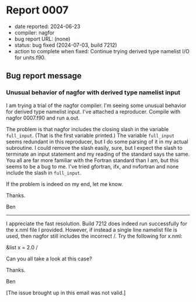 # Report 0007

- date reported: 2024-06-23
- compiler: nagfor
- bug report URL: (none)
- status: bug fixed (2024-07-03, build 7212)
- action to complete when fixed: Continue trying derived type namelist I/O for units.f90.

## Bug report message

### Unusual behavior of nagfor with derived type namelist input

I am trying a trial of the nagfor compiler. I'm seeing some unusual behavior for derived type namelist input. I've attached a reproducer. Compile with nagfor 0007.f90 and run a.out.

The problem is that nagfor includes the closing slash in the variable `full_input`. (That is the first variable printed.) The variable `full_input` seems redundant in this reproducer, but I do some parsing of it in my actual subroutine. I could remove the slash easily, sure, but I expect the slash to terminate an input statement and my reading of the standard says the same. You all are far more familiar with the Fortran standard than I am, but this seems to be a bug to me. I've tried gfortran, ifx, and nvfortran and none include the slash in `full_input`.

If the problem is indeed on my end, let me know.

Thanks.

Ben

***

I appreciate the fast resolution. Build 7212 does indeed run successfully for the x.nml file I provided. However, if instead a single line namelist file is used, then nagfor still includes the incorrect /. Try the following for x.nml:

&list x = 2.0 /

Can you all take a look at this case?

Thanks.

Ben

[The issue brought up in this email was not valid.]
